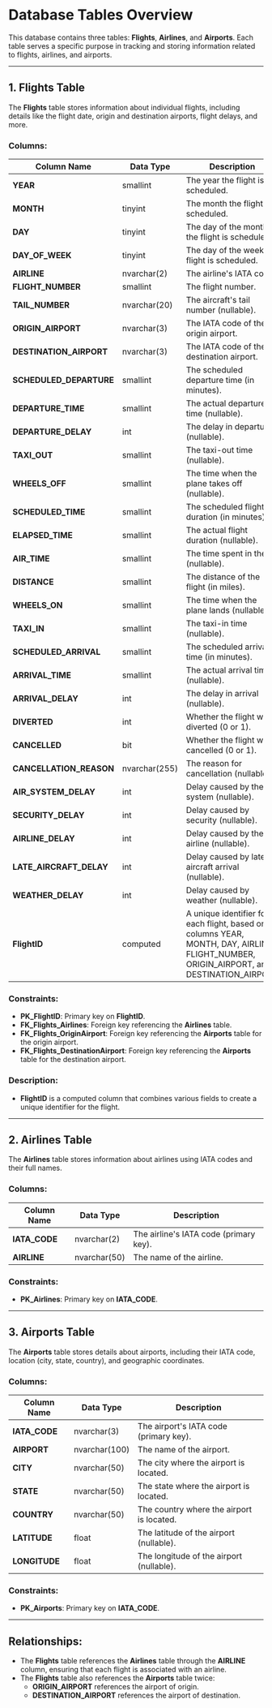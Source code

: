 # Database Tables Overview

This database contains three tables: **Flights**, **Airlines**, and **Airports**. Each table serves a specific purpose in tracking and storing information related to flights, airlines, and airports.

---

## 1. **Flights Table**

The **Flights** table stores information about individual flights, including details like the flight date, origin and destination airports, flight delays, and more.

### Columns:
| Column Name              | Data Type     | Description                                                    |
|--------------------------|---------------|----------------------------------------------------------------|
| **YEAR**                 | smallint      | The year the flight is scheduled.                              |
| **MONTH**                | tinyint       | The month the flight is scheduled.                             |
| **DAY**                  | tinyint       | The day of the month the flight is scheduled.                  |
| **DAY_OF_WEEK**          | tinyint       | The day of the week the flight is scheduled.                   |
| **AIRLINE**              | nvarchar(2)   | The airline's IATA code.                                       |
| **FLIGHT_NUMBER**        | smallint      | The flight number.                                             |
| **TAIL_NUMBER**          | nvarchar(20)  | The aircraft's tail number (nullable).                         |
| **ORIGIN_AIRPORT**       | nvarchar(3)   | The IATA code of the origin airport.                           |
| **DESTINATION_AIRPORT**  | nvarchar(3)   | The IATA code of the destination airport.                      |
| **SCHEDULED_DEPARTURE**  | smallint      | The scheduled departure time (in minutes).                     |
| **DEPARTURE_TIME**       | smallint      | The actual departure time (nullable).                          |
| **DEPARTURE_DELAY**      | int           | The delay in departure (nullable).                             |
| **TAXI_OUT**             | smallint      | The taxi-out time (nullable).                                  |
| **WHEELS_OFF**           | smallint      | The time when the plane takes off (nullable).                  |
| **SCHEDULED_TIME**       | smallint      | The scheduled flight duration (in minutes).                    |
| **ELAPSED_TIME**         | smallint      | The actual flight duration (nullable).                         |
| **AIR_TIME**             | smallint      | The time spent in the air (nullable).                          |
| **DISTANCE**             | smallint      | The distance of the flight (in miles).                         |
| **WHEELS_ON**            | smallint      | The time when the plane lands (nullable).                      |
| **TAXI_IN**              | smallint      | The taxi-in time (nullable).                                   |
| **SCHEDULED_ARRIVAL**   | smallint      | The scheduled arrival time (in minutes).                       |
| **ARRIVAL_TIME**         | smallint      | The actual arrival time (nullable).                            |
| **ARRIVAL_DELAY**        | int           | The delay in arrival (nullable).                               |
| **DIVERTED**             | int           | Whether the flight was diverted (0 or 1).                      |
| **CANCELLED**            | bit           | Whether the flight was cancelled (0 or 1).                     |
| **CANCELLATION_REASON**  | nvarchar(255) | The reason for cancellation (nullable).                        |
| **AIR_SYSTEM_DELAY**     | int           | Delay caused by the air system (nullable).                     |
| **SECURITY_DELAY**       | int           | Delay caused by security (nullable).                           |
| **AIRLINE_DELAY**        | int           | Delay caused by the airline (nullable).                        |
| **LATE_AIRCRAFT_DELAY**  | int           | Delay caused by late aircraft arrival (nullable).              |
| **WEATHER_DELAY**        | int           | Delay caused by weather (nullable).                            |
| **FlightID**             | computed      | A unique identifier for each flight, based on columns YEAR, MONTH, DAY, AIRLINE, FLIGHT_NUMBER, ORIGIN_AIRPORT, and DESTINATION_AIRPORT   |

### Constraints:
- **PK_FlightID**: Primary key on **FlightID**.
- **FK_Flights_Airlines**: Foreign key referencing the **Airlines** table.
- **FK_Flights_OriginAirport**: Foreign key referencing the **Airports** table for the origin airport.
- **FK_Flights_DestinationAirport**: Foreign key referencing the **Airports** table for the destination airport.

### Description:
- **FlightID** is a computed column that combines various fields to create a unique identifier for the flight.

---

## 2. **Airlines Table**

The **Airlines** table stores information about airlines using IATA codes and their full names.

### Columns:
| Column Name   | Data Type     | Description                                          |
|----------------|---------------|------------------------------------------------------|
| **IATA_CODE**  | nvarchar(2)   | The airline's IATA code (primary key).               |
| **AIRLINE**    | nvarchar(50)  | The name of the airline.                             |

### Constraints:
- **PK_Airlines**: Primary key on **IATA_CODE**.

---

## 3. **Airports Table**

The **Airports** table stores details about airports, including their IATA code, location (city, state, country), and geographic coordinates.

### Columns:
| Column Name   | Data Type     | Description                                          |
|----------------|---------------|------------------------------------------------------|
| **IATA_CODE**  | nvarchar(3)   | The airport's IATA code (primary key).               |
| **AIRPORT**    | nvarchar(100) | The name of the airport.                             |
| **CITY**       | nvarchar(50)  | The city where the airport is located.               |
| **STATE**      | nvarchar(50)  | The state where the airport is located.              |
| **COUNTRY**    | nvarchar(50)  | The country where the airport is located.            |
| **LATITUDE**   | float         | The latitude of the airport (nullable).              |
| **LONGITUDE**  | float         | The longitude of the airport (nullable).             |

### Constraints:
- **PK_Airports**: Primary key on **IATA_CODE**.

---

## Relationships:
- The **Flights** table references the **Airlines** table through the **AIRLINE** column, ensuring that each flight is associated with an airline.
- The **Flights** table also references the **Airports** table twice:
  - **ORIGIN_AIRPORT** references the airport of origin.
  - **DESTINATION_AIRPORT** references the airport of destination.
